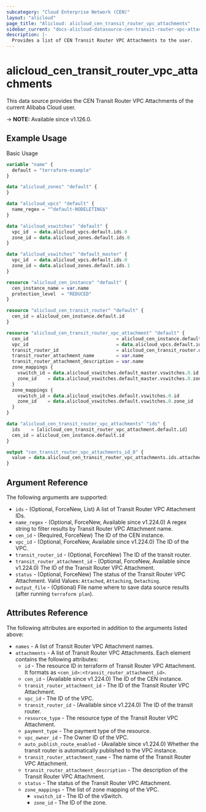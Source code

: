 ```yaml
---
subcategory: "Cloud Enterprise Network (CEN)"
layout: "alicloud"
page_title: "Alicloud: alicloud_cen_transit_router_vpc_attachments"
sidebar_current: "docs-alicloud-datasource-cen-transit-router-vpc-attachments"
description: |-
  Provides a list of CEN Transit Router VPC Attachments to the user.
---
```


# alicloud_cen_transit_router_vpc_attachments

This data source provides the CEN Transit Router VPC Attachments of the current Alibaba Cloud user.

-> **NOTE:** Available since v1.126.0.

## Example Usage

Basic Usage

```terraform
variable "name" {
  default = "terraform-example"
}

data "alicloud_zones" "default" {
}

data "alicloud_vpcs" "default" {
  name_regex = "^default-NODELETING$"
}

data "alicloud_vswitches" "default" {
  vpc_id  = data.alicloud_vpcs.default.ids.0
  zone_id = data.alicloud_zones.default.ids.0
}

data "alicloud_vswitches" "default_master" {
  vpc_id  = data.alicloud_vpcs.default.ids.0
  zone_id = data.alicloud_zones.default.ids.1
}

resource "alicloud_cen_instance" "default" {
  cen_instance_name = var.name
  protection_level  = "REDUCED"
}

resource "alicloud_cen_transit_router" "default" {
  cen_id = alicloud_cen_instance.default.id
}

resource "alicloud_cen_transit_router_vpc_attachment" "default" {
  cen_id                                = alicloud_cen_instance.default.id
  vpc_id                                = data.alicloud_vpcs.default.ids.0
  transit_router_id                     = alicloud_cen_transit_router.default.transit_router_id
  transit_router_attachment_name        = var.name
  transit_router_attachment_description = var.name
  zone_mappings {
    vswitch_id = data.alicloud_vswitches.default_master.vswitches.0.id
    zone_id    = data.alicloud_vswitches.default_master.vswitches.0.zone_id
  }
  zone_mappings {
    vswitch_id = data.alicloud_vswitches.default.vswitches.0.id
    zone_id    = data.alicloud_vswitches.default.vswitches.0.zone_id
  }
}

data "alicloud_cen_transit_router_vpc_attachments" "ids" {
  ids    = [alicloud_cen_transit_router_vpc_attachment.default.id]
  cen_id = alicloud_cen_instance.default.id
}

output "cen_transit_router_vpc_attachments_id_0" {
  value = data.alicloud_cen_transit_router_vpc_attachments.ids.attachments.0.id
}
```

## Argument Reference

The following arguments are supported:

* `ids` - (Optional, ForceNew, List) A list of Transit Router VPC Attachment IDs.
* `name_regex` - (Optional, ForceNew, Available since v1.224.0) A regex string to filter results by Transit Router VPC Attachment name.
* `cen_id` - (Required, ForceNew) The ID of the CEN instance.
* `vpc_id` - (Optional, ForceNew, Available since v1.224.0) The ID of the VPC.
* `transit_router_id` - (Optional, ForceNew) The ID of the transit router.
* `transit_router_attachment_id` - (Optional, ForceNew, Available since v1.224.0) The ID of the Transit Router VPC Attachment.
* `status` - (Optional, ForceNew) The status of the Transit Router VPC Attachment. Valid Values: `Attached`, `Attaching`, `Detaching`.
* `output_file` - (Optional) File name where to save data source results (after running `terraform plan`).

## Attributes Reference

The following attributes are exported in addition to the arguments listed above:

* `names` - A list of Transit Router VPC Attachment names.
* `attachments` - A list of Transit Router VPC Attachments. Each element contains the following attributes:
  * `id` - The resource ID in terraform of Transit Router VPC Attachment. It formats as `<cen_id>:<transit_router_attachment_id>`.
  * `cen_id` - (Available since v1.224.0) The ID of the CEN instance.
  * `transit_router_attachment_id` - The ID of the Transit Router VPC Attachment.
  * `vpc_id` - The ID of the VPC.
  * `transit_router_id` - (Available since v1.224.0) The ID of the transit router.
  * `resource_type` - The resource type of the Transit Router VPC Attachment.
  * `payment_type` - The payment type of the resource.
  * `vpc_owner_id` - The Owner ID of the VPC.
  * `auto_publish_route_enabled` - (Available since v1.224.0) Whether the transit router is automatically published to the VPC instance.
  * `transit_router_attachment_name` - The name of the Transit Router VPC Attachment.
  * `transit_router_attachment_description` - The description of the Transit Router VPC Attachment.
  * `status` - The status of the Transit Router VPC Attachment.
  * `zone_mappings` - The list of zone mapping of the VPC.
    * `vswitch_id` - The ID of the vSwitch.
    * `zone_id` - The ID of the zone.
